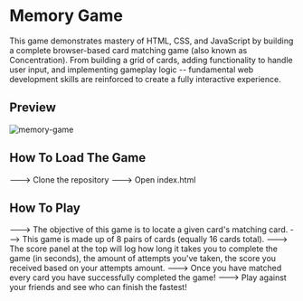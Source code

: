 # Memory Game

This game demonstrates mastery of HTML, CSS, and JavaScript by building a complete browser-based card matching game (also known as Concentration). From building a grid of cards, adding functionality to handle user input, and implementing gameplay logic -- fundamental web development skills are reinforced to create a fully interactive experience.

## Preview

![memory-game](https://user-images.githubusercontent.com/32144404/37925045-42baea90-30f9-11e8-8f2f-3b12e913a6bb.jpg)

## How To Load The Game

---> Clone the repository
---> Open index.html

## How To Play

---> The objective of this game is to locate a given card's matching card.
---> This game is made up of 8 pairs of cards (equally 16 cards total).
---> The score panel at the top will log how long it takes you to complete the game (in seconds), the amount of attempts you've taken, the score you received based on your attempts amount.
---> Once you have matched every card you have successfully completed the game!
---> Play against your friends and see who can finish the fastest!
